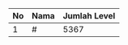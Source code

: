 | No | Nama            | Jumlah Level |
|----|-----------------|--------------|
| 1  | #    |    5367        |
